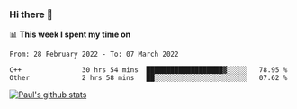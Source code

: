 ### Hi there 👋

📊 **This week I spent my time on**
<!--START_SECTION:waka-->

```text
From: 28 February 2022 - To: 07 March 2022

C++               30 hrs 54 mins  ███████████████████▓░░░░░   78.95 %
Other             2 hrs 58 mins   ██░░░░░░░░░░░░░░░░░░░░░░░   07.62 %
```

<!--END_SECTION:waka-->


[![Paul's github stats](https://github-readme-stats.vercel.app/api?username=mickeyouyou&theme=dracula&show_icons=true)](https://github.com/anuraghazra/github-readme-stats)
